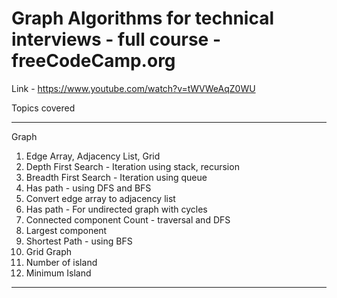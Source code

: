 # Graph Algorithms for technical interviews - full course - freeCodeCamp.org

Link - https://www.youtube.com/watch?v=tWVWeAqZ0WU 

Topics covered 
______________

Graph

1. Edge Array, Adjacency List, Grid 
2. Depth First Search - Iteration using stack, recursion
3. Breadth First Search - Iteration using queue
4. Has path - using DFS and BFS
5. Convert edge array to adjacency list 
6. Has path - For undirected graph with cycles 
7. Connected component Count - traversal and DFS
8. Largest component
9. Shortest Path - using BFS
10. Grid Graph
11. Number of island 
12. Minimum Island

--------------------------------------------------------